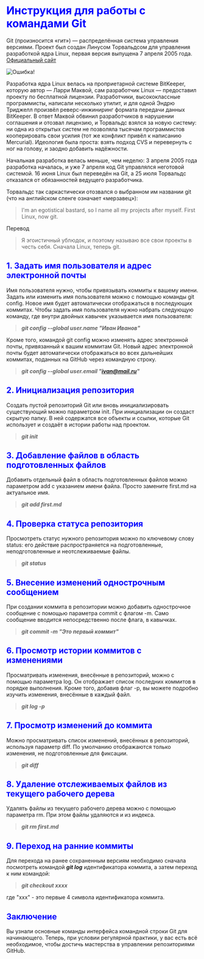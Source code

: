 # <span style="color:blue">Инструкция для работы с командами Git</span>

Git (произносится «гит») — распределённая система управления версиями. Проект был создан Линусом Торвальдсом для управления разработкой ядра Linux, первая версия выпущена 7 апреля 2005 года. [Официальный сайт](https://git-scm.com "Кликни для перехода на сайт")

![Ошибка!](git_logo.png "Это логотип Git")

Разработка ядра Linux велась на проприетарной системе BitKeeper, которую автор — Ларри Маквой, сам разработчик Linux — предоставил проекту по бесплатной лицензии. Разработчики, высококлассные программисты, написали несколько утилит, и для одной Эндрю Триджелл произвёл реверс-инжиниринг формата передачи данных BitKeeper. В ответ Маквой обвинил разработчиков в нарушении соглашения и отозвал лицензию, и Торвальдс взялся за новую систему: ни одна из открытых систем не позволяла тысячам программистов кооперировать свои усилия (тот же конфликт привёл к написанию Mercurial). Идеология была проста: взять подход CVS и перевернуть с ног на голову, и заодно добавить надёжности.

Начальная разработка велась меньше, чем неделю: 3 апреля 2005 года разработка началась, и уже 7 апреля код Git управлялся неготовой системой. 16 июня Linux был переведён на Git, а 25 июля Торвальдс отказался от обязанностей ведущего разработчика.

Торвальдс так саркастически отозвался о выбранном им названии git (что на английском сленге означает «мерзавец»):

> I'm an egotistical bastard, so I name all my projects after myself. First Linux, now git.

Перевод
> Я эгоистичный ублюдок, и поэтому называю все свои проекты в честь себя. Сначала Linux, теперь git.

## <span style="color:blue">1. Задать имя пользователя и адрес электронной почты</span>

Имя пользователя нужно, чтобы привязывать коммиты к вашему имени. Задать или изменить имя пользователя можно с помощью команды git config. Новое имя будет автоматически отображаться в последующих коммитах. Чтобы задать имя пользователя нужно набрать следующую команду, где внутри двойных кавычек указывается имя пользователя:

> __*git config --global user.name "Иван Иванов"*__

Кроме того, командой git config можно изменять адрес электронной почты, привязанный к вашим коммитам Git. Новый адрес электронной почты будет автоматически отображаться во всех дальнейших коммитах, поданных на GitHub через командную строку.

> __*git config --global user.email "ivan@mail.ru"*__


## <span style="color:blue">2. Инициализация репозитория</span>

Создать пустой репозиторий Git или вновь инициализировать существующий можно параметром init. При инициализации он создаст скрытую папку. В ней содержатся все объекты и ссылки, которые Git использует и создаёт в истории работы над проектом.

> __*git init*__

## <span style="color:blue">3. Добавление файлов в область подготовленных файлов</span>

Добавить отдельный файл в область подготовленных файлов можно параметром add с указанием имени файла. Просто замените first.md на актуальное имя.

> __*git add first.md*__

## <span style="color:blue">4. Проверка статуса репозитория</span>

Просмотреть статус нужного репозитория можно по ключевому слову status: его действие распространяется на подготовленные, неподготовленные и неотслеживаемые файлы.

> __*git status*__


## <span style="color:blue">5. Внесение изменений однострочным сообщением</span>

При создании коммита в репозитории можно добавить однострочное сообщение с помощью параметра commit с флагом -m. Само сообщение вводится непосредственно после флага, в кавычках.

> __*git commit -m "Это первый коммит"*__

## <span style="color:blue">6. Просмотр истории коммитов с изменениями</span>

Просматривать изменения, внесённые в репозиторий, можно с помощью параметра log. Он отображает список последних коммитов в порядке выполнения. Кроме того, добавив флаг -p, вы можете подробно изучить изменения, внесённые в каждый файл.

> __*git log -p*__

## <span style="color:blue">7. Просмотр изменений до коммита</span>

Можно просматривать список изменений, внесённых в репозиторий, используя параметр diff. По умолчанию отображаются только изменения, не подготовленные для фиксации.

> __*git diff*__

## <span style="color:blue">8. Удаление отслеживаемых файлов из текущего рабочего дерева</span>

Удалять файлы из текущего рабочего дерева можно с помощью параметра rm. При этом файлы удаляются и из индекса.

> __*git rm first.md*__

## <span style="color:blue">9. Переход на ранние коммиты</span>

Для перехода на ранее сохраненным версиям необходимо сначала посмотреть командой __*git log*__ идентификатора коммита, а затем переход к ним командой: 

> __*git checkout xxxx*__

где "xxx" - это первые 4 символа идентификатора коммита.

## <span style="color:blue">Заключение</span>

Вы узнали основные команды интерфейса командной строки Git для начинающего. Теперь, при условии регулярной практики, у вас есть всё необходимое, чтобы достичь мастерства в управлении репозиториями GitHub.